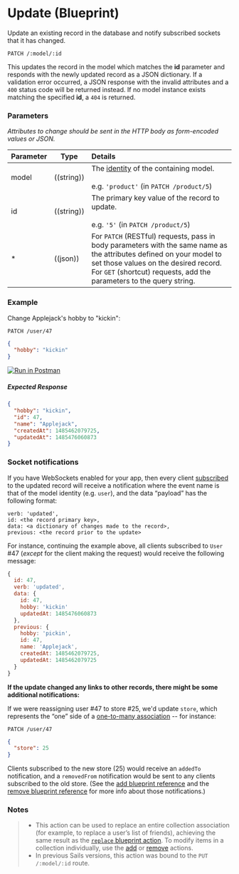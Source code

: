 # Update (Blueprint)

Update an existing record in the database and notify subscribed sockets that it has changed.

```usage
PATCH /:model/:id
```

This updates the record in the model which matches the **id** parameter and responds with the newly updated record as a JSON dictionary.  If a validation error occurred, a JSON response with the invalid attributes and a `400` status code will be returned instead.  If no model instance exists matching the specified **id**, a `404` is returned.


### Parameters

_Attributes to change should be sent in the HTTP body as form-encoded values or JSON._

 Parameter                          | Type                                                    | Details
 ---------------------------------- | ------------------------------------------------------- |:---------------------------------
 model                              | ((string))                                              | The [identity](http://sailsjs.com/documentation/concepts/models-and-orm/model-settings#?identity) of the containing model.<br/><br/>e.g. `'product'` (in `PATCH /product/5`)
 id                                 | ((string))                                              | The primary key value of the record to update.<br/><br/>e.g. `'5'` (in `PATCH /product/5`)
 *                                 | ((json))                                                 | For `PATCH` (RESTful) requests, pass in body parameters with the same name as the attributes defined on your model to set those values on the desired record. For `GET` (shortcut) requests, add the parameters to the query string.

### Example

Change Applejack's hobby to "kickin":

`PATCH /user/47`

```json
{
  "hobby": "kickin"
}
```

[![Run in Postman](https://s3.amazonaws.com/postman-static/run-button.png)](https://www.getpostman.com/run-collection/96217d0d747e536e49a4)

##### Expected Response
```json
{
  "hobby": "kickin",
  "id": 47,
  "name": "Applejack",
  "createdAt": 1485462079725,
  "updatedAt": 1485476060873
}
```

### Socket notifications

If you have WebSockets enabled for your app, then every client [subscribed](http://sailsjs.com/documentation/reference/web-sockets/resourceful-pub-sub) to the updated record will receive a notification where the event name is that of the model identity (e.g. `user`), and the data &ldquo;payload&rdquo; has the following format:

```
verb: 'updated',
id: <the record primary key>,
data: <a dictionary of changes made to the record>,
previous: <the record prior to the update>
```

For instance, continuing the example above, all clients subscribed to `User` #47 (_except_ for the client making the request) would receive the following message:

```js
{
  id: 47,
  verb: 'updated',
  data: {
    id: 47,
    hobby: 'kickin'
    updatedAt: 1485476060873
  },
  previous: {
    hobby: 'pickin',
    id: 47,
    name: 'Applejack',
    createdAt: 1485462079725,
    updatedAt: 1485462079725
  }
}
```

**If the update changed any links to other records, there might be some additional notifications:**




If we were reassigning user #47 to store #25, we'd update `store`, which represents the &ldquo;one&rdquo; side of a [one-to-many association](http://sailsjs.com/documentation/concepts/models-and-orm/associations/one-to-many) -- for instance:

`PATCH /user/47`

```json
{
  "store": 25
}
```

Clients subscribed to the new store (25) would receive an `addedTo` notification, and a `removedFrom` notification would be sent to any clients subscribed to the old store. (See the [add blueprint reference](http://sailsjs.com/documentation/reference/blueprint-api/add-to) and the [remove blueprint reference](http://sailsjs.com/documentation/reference/blueprint-api/remove-from) for more info about those notifications.)



### Notes

> + This action can be used to replace an entire collection association (for example, to replace a user&rsquo;s list of friends), achieving the same result as the [`replace` blueprint action](http://next.sailsjs.com/documentation/reference/blueprint-api/replace).  To modify items in a collection individually, use the [add](http://next.sailsjs.com/documentation/reference/blueprint-api/add-to) or [remove](http://next.sailsjs.com/documentation/reference/blueprint-api/remove-from) actions.
> + In previous Sails versions, this action was bound to the `PUT /:model/:id` route.


<docmeta name="displayName" value="update">
<docmeta name="pageType" value="endpoint">

